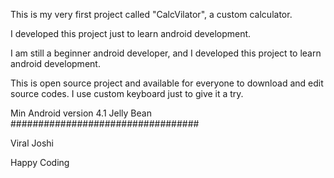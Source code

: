 This is my very first project called "CalcVilator", a custom calculator.

I developed this project just to learn android development.

I am still a beginner android developer, and I developed this project to
learn android development.

This is open source project and available for everyone to download and edit
source codes. I use custom keyboard just to give it a try.

Min Android version 4.1 Jelly Bean
##################################

Viral Joshi

Happy Coding
